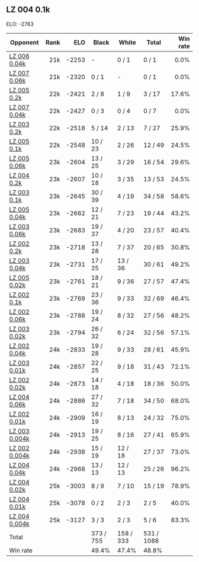 ## LZ 004 0.1k ##

ELO: -2763

Opponent | Rank | ELO | Black | White | Total | Win rate
---------|-----:|----:|-------|-------|-------|-------:
[LZ 006 0.04k](LZ%20006%200.04k.md) | 21k | -2253 | - | 0 / 1 | 0 / 1 | 0.0%
[LZ 007 0.06k](LZ%20007%200.06k.md) | 21k | -2320 | 0 / 1 | - | 0 / 1 | 0.0%
[LZ 005 0.2k](LZ%20005%200.2k.md) | 22k | -2421 | 2 / 8 | 1 / 9 | 3 / 17 | 17.6%
[LZ 007 0.04k](LZ%20007%200.04k.md) | 22k | -2427 | 0 / 3 | 0 / 4 | 0 / 7 | 0.0%
[LZ 003 0.2k](LZ%20003%200.2k.md) | 22k | -2518 | 5 / 14 | 2 / 13 | 7 / 27 | 25.9%
[LZ 005 0.1k](LZ%20005%200.1k.md) | 22k | -2548 | 10 / 23 | 2 / 26 | 12 / 49 | 24.5%
[LZ 005 0.06k](LZ%20005%200.06k.md) | 23k | -2604 | 13 / 25 | 3 / 29 | 16 / 54 | 29.6%
[LZ 004 0.2k](LZ%20004%200.2k.md) | 23k | -2607 | 10 / 18 | 3 / 35 | 13 / 53 | 24.5%
[LZ 003 0.1k](LZ%20003%200.1k.md) | 23k | -2645 | 30 / 39 | 4 / 19 | 34 / 58 | 58.6%
[LZ 005 0.04k](LZ%20005%200.04k.md) | 23k | -2662 | 12 / 21 | 7 / 23 | 19 / 44 | 43.2%
[LZ 003 0.06k](LZ%20003%200.06k.md) | 23k | -2683 | 19 / 37 | 4 / 20 | 23 / 57 | 40.4%
[LZ 002 0.2k](LZ%20002%200.2k.md) | 23k | -2718 | 13 / 28 | 7 / 37 | 20 / 65 | 30.8%
[LZ 003 0.04k](LZ%20003%200.04k.md) | 23k | -2731 | 17 / 25 | 13 / 36 | 30 / 61 | 49.2%
[LZ 005 0.02k](LZ%20005%200.02k.md) | 23k | -2761 | 18 / 21 | 9 / 36 | 27 / 57 | 47.4%
[LZ 002 0.1k](LZ%20002%200.1k.md) | 23k | -2769 | 23 / 36 | 9 / 33 | 32 / 69 | 46.4%
[LZ 002 0.06k](LZ%20002%200.06k.md) | 23k | -2788 | 19 / 24 | 8 / 32 | 27 / 56 | 48.2%
[LZ 003 0.02k](LZ%20003%200.02k.md) | 23k | -2794 | 26 / 32 | 6 / 24 | 32 / 56 | 57.1%
[LZ 002 0.04k](LZ%20002%200.04k.md) | 24k | -2833 | 19 / 28 | 9 / 33 | 28 / 61 | 45.9%
[LZ 003 0.01k](LZ%20003%200.01k.md) | 24k | -2857 | 22 / 25 | 9 / 18 | 31 / 43 | 72.1%
[LZ 002 0.02k](LZ%20002%200.02k.md) | 24k | -2873 | 14 / 18 | 4 / 18 | 18 / 36 | 50.0%
[LZ 004 0.06k](LZ%20004%200.06k.md) | 24k | -2886 | 27 / 32 | 7 / 18 | 34 / 50 | 68.0%
[LZ 002 0.01k](LZ%20002%200.01k.md) | 24k | -2909 | 16 / 19 | 8 / 13 | 24 / 32 | 75.0%
[LZ 003 0.004k](LZ%20003%200.004k.md) | 24k | -2913 | 19 / 25 | 8 / 16 | 27 / 41 | 65.9%
[LZ 002 0.004k](LZ%20002%200.004k.md) | 24k | -2938 | 15 / 19 | 12 / 18 | 27 / 37 | 73.0%
[LZ 004 0.04k](LZ%20004%200.04k.md) | 24k | -2968 | 13 / 13 | 12 / 13 | 25 / 26 | 96.2%
[LZ 004 0.02k](LZ%20004%200.02k.md) | 25k | -3003 | 8 / 9 | 7 / 10 | 15 / 19 | 78.9%
[LZ 004 0.01k](LZ%20004%200.01k.md) | 25k | -3078 | 0 / 2 | 2 / 3 | 2 / 5 | 40.0%
[LZ 004 0.004k](LZ%20004%200.004k.md) | 25k | -3127 | 3 / 3 | 2 / 3 | 5 / 6 | 83.3%
Total | | | 373 / 755 | 158 / 333 | 531 / 1088 | 
Win rate| | | 49.4% | 47.4% | 48.8% | 
